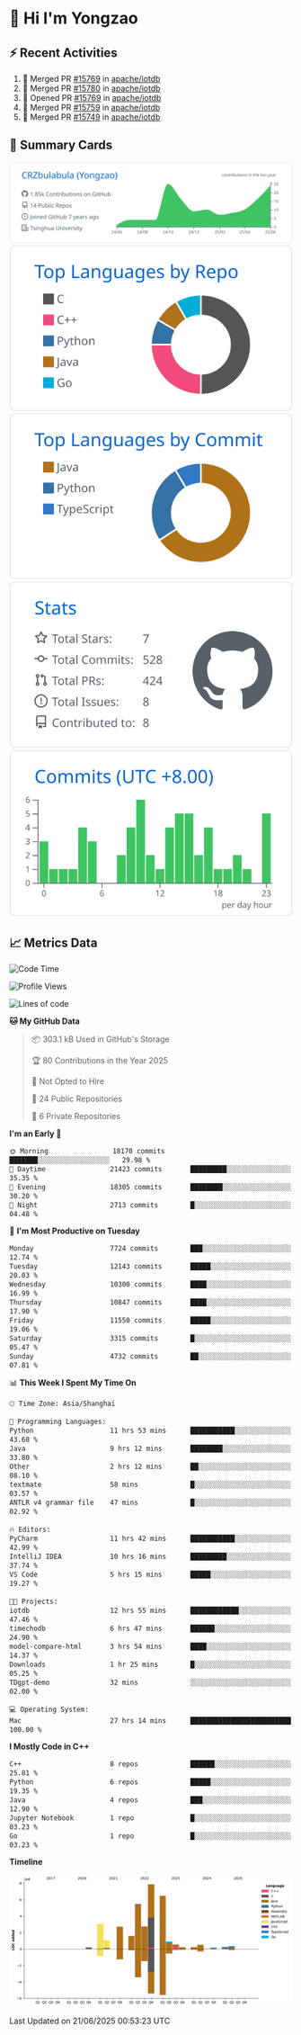 # 👋 Hi I'm Yongzao

## ⚡ Recent Activities
<!--START_SECTION:activity-->
1. 🎉 Merged PR [#15769](https://github.com/apache/iotdb/pull/15769) in [apache/iotdb](https://github.com/apache/iotdb)
2. 🎉 Merged PR [#15780](https://github.com/apache/iotdb/pull/15780) in [apache/iotdb](https://github.com/apache/iotdb)
3. 💪 Opened PR [#15769](https://github.com/apache/iotdb/pull/15769) in [apache/iotdb](https://github.com/apache/iotdb)
4. 🎉 Merged PR [#15759](https://github.com/apache/iotdb/pull/15759) in [apache/iotdb](https://github.com/apache/iotdb)
5. 🎉 Merged PR [#15749](https://github.com/apache/iotdb/pull/15749) in [apache/iotdb](https://github.com/apache/iotdb)
<!--END_SECTION:activity-->

## 🎑 Summary Cards

[![](https://raw.githubusercontent.com/CRZbulabula/CRZbulabula/main/profile-summary-card-output/github/0-profile-details.svg)](https://github.com/vn7n24fzkq/github-profile-summary-cards)
[![](https://raw.githubusercontent.com/CRZbulabula/CRZbulabula/main/profile-summary-card-output/github/1-repos-per-language.svg)](https://github.com/vn7n24fzkq/github-profile-summary-cards) [![](https://raw.githubusercontent.com/CRZbulabula/CRZbulabula/main/profile-summary-card-output/github/2-most-commit-language.svg)](https://github.com/vn7n24fzkq/github-profile-summary-cards)
[![](https://raw.githubusercontent.com/CRZbulabula/CRZbulabula/main/profile-summary-card-output/github/3-stats.svg)](https://github.com/vn7n24fzkq/github-profile-summary-cards) [![](https://raw.githubusercontent.com/CRZbulabula/CRZbulabula/main/profile-summary-card-output/github/4-productive-time.svg)](https://github.com/vn7n24fzkq/github-profile-summary-cards)

## 📈 Metrics Data

<!--START_SECTION:waka-->
![Code Time](http://img.shields.io/badge/Code%20Time-952%20hrs%2052%20mins-blue)

![Profile Views](http://img.shields.io/badge/Profile%20Views-0-blue)

![Lines of code](https://img.shields.io/badge/From%20Hello%20World%20I%27ve%20Written-34.0%20million%20lines%20of%20code-blue)

**🐱 My GitHub Data** 

> 📦 303.1 kB Used in GitHub's Storage 
 > 
> 🏆 80 Contributions in the Year 2025
 > 
> 🚫 Not Opted to Hire
 > 
> 📜 24 Public Repositories 
 > 
> 🔑 6 Private Repositories 
 > 
**I'm an Early 🐤** 

```text
🌞 Morning                18170 commits       ███████░░░░░░░░░░░░░░░░░░   29.98 % 
🌆 Daytime                21423 commits       █████████░░░░░░░░░░░░░░░░   35.35 % 
🌃 Evening                18305 commits       ████████░░░░░░░░░░░░░░░░░   30.20 % 
🌙 Night                  2713 commits        █░░░░░░░░░░░░░░░░░░░░░░░░   04.48 % 
```
📅 **I'm Most Productive on Tuesday** 

```text
Monday                   7724 commits        ███░░░░░░░░░░░░░░░░░░░░░░   12.74 % 
Tuesday                  12143 commits       █████░░░░░░░░░░░░░░░░░░░░   20.03 % 
Wednesday                10300 commits       ████░░░░░░░░░░░░░░░░░░░░░   16.99 % 
Thursday                 10847 commits       ████░░░░░░░░░░░░░░░░░░░░░   17.90 % 
Friday                   11550 commits       █████░░░░░░░░░░░░░░░░░░░░   19.06 % 
Saturday                 3315 commits        █░░░░░░░░░░░░░░░░░░░░░░░░   05.47 % 
Sunday                   4732 commits        ██░░░░░░░░░░░░░░░░░░░░░░░   07.81 % 
```


📊 **This Week I Spent My Time On** 

```text
🕑︎ Time Zone: Asia/Shanghai

💬 Programming Languages: 
Python                   11 hrs 53 mins      ███████████░░░░░░░░░░░░░░   43.68 % 
Java                     9 hrs 12 mins       ████████░░░░░░░░░░░░░░░░░   33.80 % 
Other                    2 hrs 12 mins       ██░░░░░░░░░░░░░░░░░░░░░░░   08.10 % 
textmate                 58 mins             █░░░░░░░░░░░░░░░░░░░░░░░░   03.57 % 
ANTLR v4 grammar file    47 mins             █░░░░░░░░░░░░░░░░░░░░░░░░   02.92 % 

🔥 Editors: 
PyCharm                  11 hrs 42 mins      ███████████░░░░░░░░░░░░░░   42.99 % 
IntelliJ IDEA            10 hrs 16 mins      █████████░░░░░░░░░░░░░░░░   37.74 % 
VS Code                  5 hrs 15 mins       █████░░░░░░░░░░░░░░░░░░░░   19.27 % 

🐱‍💻 Projects: 
iotdb                    12 hrs 55 mins      ████████████░░░░░░░░░░░░░   47.46 % 
timechodb                6 hrs 47 mins       ██████░░░░░░░░░░░░░░░░░░░   24.90 % 
model-compare-html       3 hrs 54 mins       ████░░░░░░░░░░░░░░░░░░░░░   14.37 % 
Downloads                1 hr 25 mins        █░░░░░░░░░░░░░░░░░░░░░░░░   05.25 % 
TDgpt-demo               32 mins             ░░░░░░░░░░░░░░░░░░░░░░░░░   02.00 % 

💻 Operating System: 
Mac                      27 hrs 14 mins      █████████████████████████   100.00 % 
```

**I Mostly Code in C++** 

```text
C++                      8 repos             ██████░░░░░░░░░░░░░░░░░░░   25.81 % 
Python                   6 repos             █████░░░░░░░░░░░░░░░░░░░░   19.35 % 
Java                     4 repos             ███░░░░░░░░░░░░░░░░░░░░░░   12.90 % 
Jupyter Notebook         1 repo              █░░░░░░░░░░░░░░░░░░░░░░░░   03.23 % 
Go                       1 repo              █░░░░░░░░░░░░░░░░░░░░░░░░   03.23 % 
```



**Timeline**

![Lines of Code chart](https://raw.githubusercontent.com/CRZbulabula/CRZbulabula/main/assets/bar_graph.png)


 Last Updated on 21/06/2025 00:53:23 UTC
<!--END_SECTION:waka-->


